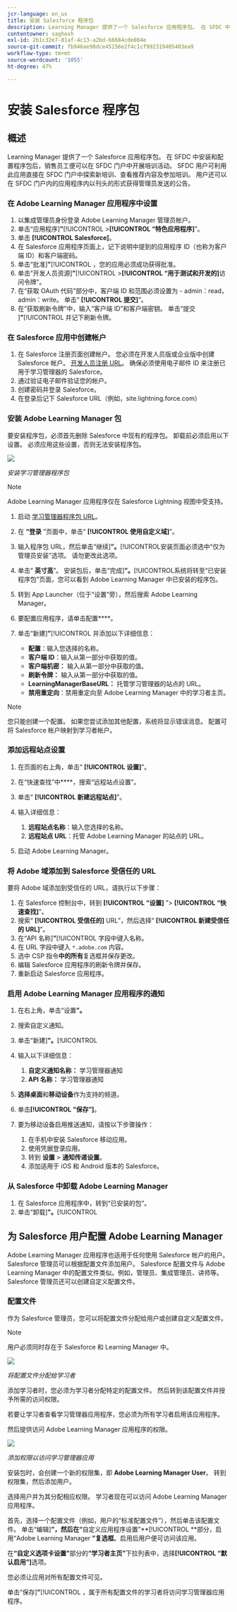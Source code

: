 ```yaml
---
jcr-language: en_us
title: 安装 Salesforce 程序包
description: Learning Manager 提供了一个 Salesforce 应用程序包。 在 SFDC 中安装和配置程序包后，销售员工便可以在 SFDC 门户中开展培训活动。 SFDC 用户可利用此应用直接在 SFDC 门户中探索新培训、查看推荐内容及参加培训。 用户还可以在 SFDC 门户内的应用程序内以刊头的形式获得管理员发送的公告。
contentowner: saghosh
exl-id: 2b1c32e7-81af-4c13-a2bd-66684cde084e
source-git-commit: fb946ae98dce45156e2f4c1cf992319405403ea9
workflow-type: tm+mt
source-wordcount: '1055'
ht-degree: 47%

---
```


# 安装 Salesforce 程序包

## 概述

Learning Manager 提供了一个 Salesforce 应用程序包。 在 SFDC 中安装和配置程序包后，销售员工便可以在 SFDC 门户中开展培训活动。 SFDC 用户可利用此应用直接在 SFDC 门户中探索新培训、查看推荐内容及参加培训。 用户还可以在 SFDC 门户内的应用程序内以刊头的形式获得管理员发送的公告。

### 在 Adobe Learning Manager 应用程序中设置

1. 以集成管理员身份登录 Adobe Learning Manager 管理员帐户。
1. 单击“应用程序&#x200B;]**”**[!UICONTROL >**[!UICONTROL “特色应用程序]**”。
1. 单击 **[!UICONTROL Salesforce]**。
1. 在 Salesforce 应用程序页面上，记下说明中提到的应用程序 ID（也称为客户端 ID）和客户端密码。
1. 单击“批准&#x200B;]**”**[!UICONTROL ，您的应用必须成功获得批准。
1. 单击“开发人员资源&#x200B;]**”**[!UICONTROL >**[!UICONTROL “用于测试和开发的]**&#x200B;访问令牌”。
1. 在“获取 OAuth 代码”部分中，客户端 ID 和范围必须设置为 - admin：read，admin：write。 单击“ **[!UICONTROL 提交]**”。
1. 在“获取刷新令牌”中，输入“客户端 ID”和客户端密钥。 单击“提交&#x200B;]**”**[!UICONTROL &#x200B;并记下刷新令牌。

### 在 Salesforce 应用中创建帐户

1. 在 Salesforce 注册页面创建帐户。 您必须在开发人员版或企业版中创建 Salesforce 帐户。  [开发人员注册 URL](https://developer.salesforce.com/signup)。 确保必须使用电子邮件 ID 来注册已用于学习管理器的 Salesforce。
1. 通过验证电子邮件验证您的帐户。
1. 创建密码并登录 Salesforce。
1. 在登录后记下 Salesforce URL（例如，site.lightning.force.com）

### 安装 Adobe Learning Manager 包

要安装程序包，必须首先删除 Salesforce 中现有的程序包。 卸载前必须启用以下设置。 必须应用这些设置，否则无法安装程序包。

![](assets/uninstall-package.png)

*安装学习管理器程序包*

>[!NOTE]
>
>Adobe Learning Manager 应用程序仅在 Salesforce Lightning 视图中受支持。

1. 启动  [学习管理器程序包 URL](https://test.salesforce.com/packaging/installPackage.apexp?p0=04tDb000000LRvP)。
1. 在 **“登录** ”页面中，单击“ **[!UICONTROL 使用自定义域]**”。

1. 输入程序包 URL，然后单击“继续&#x200B;]**”。**[!UICONTROL &#x200B;安装页面必须选中“仅为管理员安装”选项。 请勿更改此选项。
1. 单击“ **英寸高**”。 安装包后，单击“完成&#x200B;]**”。**[!UICONTROL &#x200B;系统将转至“已安装程序包”页面，您可以看到 Adobe Learning Manager 中已安装的程序包。

1. 转到 App Launcher（位于“设置”旁），然后搜索 Adobe Learning Manager。
1. 要配置应用程序，请单击配置&#x200B;****。
1. 单击“新建&#x200B;]**”**[!UICONTROL &#x200B;并添加以下详细信息：

   * **配置**：输入您选择的名称。
   * **客户端 ID**：输入从第一部分中获取的值。
   * **客户端机密：** 输入从第一部分中获取的值。
   * **刷新令牌：** 输入从第一部分中获取的值。
   * **LearningManagerBaseURL：** 托管学习管理器的站点的 URL。
   * **禁用重定向**：禁用重定向至 Adobe Learning Manager 中的学习者主页。

>[!NOTE]
>
>您只能创建一个配置。 如果您尝试添加其他配置，系统将显示错误消息。 配置可将 Salesforce 帐户映射到学习者帐户。

### 添加远程站点设置

1. 在页面的右上角，单击“ **[!UICONTROL 设置]**”。
1. 在“快速查找”中&#x200B;****，搜索“远程站点设置”。
1. 单击“ **[!UICONTROL 新建远程站点]**”。
1. 输入详细信息：

   1. **远程站点名称**：输入您选择的名称。
   1. **远程站点 URL**：托管 Adobe Learning Manager 的站点的 URL。

1. 启动 Adobe Learning Manager。

### 将 Adobe 域添加到 Salesforce 受信任的 URL

要将 Adobe 域添加到受信任的 URL，请执行以下步骤：

1. 在 Salesforce 控制台中，转到 **[!UICONTROL “设置]** ”> **[!UICONTROL “快速查找]**”。
1. 搜索“ **[!UICONTROL 受信任的]** URL”，然后选择“ **[!UICONTROL 新建受信任的 URL]**”。
1. 在“API 名称&#x200B;]**”**[!UICONTROL &#x200B;字段中键入名称。
1. 在 URL 字段中键入 `*.adobe.com` 内容。
1. 选中 CSP 指令&#x200B;**中的所有**&#x200B;复选框并保存更改。
1. 编辑 Salesforce 应用程序的刷新令牌并保存。
1. 重新启动 Salesforce 应用程序。

### 启用 Adobe Learning Manager 应用程序的通知

1. 在右上角，单击“设置&#x200B;**”。**
1. 搜索自定义通知。
1. 单击“新建&#x200B;]**”。**[!UICONTROL 
1. 输入以下详细信息：

   1. **自定义通知名称：** 学习管理器通知
   1. **API 名称：** 学习管理器通知

1. **选择桌面**&#x200B;和&#x200B;**移动设备**&#x200B;作为支持的频道。

1. 单击&#x200B;**[!UICONTROL “保存”]**。
1. 要为移动设备启用推送通知，请按以下步骤操作：

   1. 在手机中安装 Salesforce 移动应用。
   1. 使用凭据登录应用。
   1. 转到 **设置** > **通知传递设置**。
   1. 添加适用于 iOS 和 Android 版本的 Salesforce。

### 从 Salesforce 中卸载 Adobe Learning Manager

1. 在 Salesforce 应用程序中，转到“已安装的包”。
1. 单击“卸载&#x200B;]**”。**[!UICONTROL 

## 为 Salesforce 用户配置 Adobe Learning Manager

Adobe Learning Manager 应用程序也适用于任何使用 Salesforce 帐户的用户。Salesforce 管理员可以根据配置文件添加用户。 Salesforce 配置文件与 Adobe Learning Manager 中的配置文件类似。例如，管理员、集成管理员、讲师等。 Salesforce 管理员还可以创建自定义配置文件。

### 配置文件

作为 Salesforce 管理员，您可以将配置文件分配给用户或创建自定义配置文件。

>[!NOTE]
>
>用户必须同时存在于 Salesforce 和 Learning Manager 中。

![](assets/create-profile.png)

*将配置文件分配给学习者*

添加学习者时，您必须为学习者分配特定的配置文件。 然后转到该配置文件并授予所需的访问权限。

若要让学习者查看学习管理器应用程序，您必须为所有学习者启用该应用程序。

然后提供访问 Adobe Learning Manager 应用程序的权限。

![](assets/permission-set.png)

*添加权限以访问学习管理器应用*

安装包时，会创建一个新的权限集，即 **Adobe Learning Manager User**。 转到权限集，然后添加用户。

选择用户并为其分配相应权限。 学习者现在可以访问 Adobe Learning Manager 应用程序。

首先，选择一个配置文件（例如，用户的“标准配置文件”），然后单击该配置文件。 单击“编辑&#x200B;]**”，然后在“**&#x200B;自定义应用程序设置”**[!UICONTROL **&#x200B;部分，启用“Adobe Learning Manager **”复选框**。启用后用户便可访问该应用。

在&#x200B;**“自定义选项卡设置”**&#x200B;部分的&#x200B;**“学习者主页”**&#x200B;下拉列表中，选择&#x200B;**[!UICONTROL “默认启用”]**&#x200B;选项。

您必须让应用对所有配置文件可见。

单击“保存&#x200B;]**”**[!UICONTROL ，属于所有配置文件的学习者将访问学习管理器应用程序。
